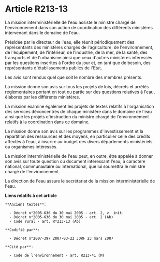 # Article R213-13

La mission interministérielle de l'eau assiste le ministre chargé de l'environnement dans son action de coordination des
différents ministères intervenant dans le domaine de l'eau.

Présidée par le directeur de l'eau, elle réunit périodiquement des représentants des ministères chargés de l'agriculture, de
l'environnement, de l'équipement, de l'intérieur, de l'industrie, de la mer, de la santé, des transports et de l'urbanisme
ainsi que ceux d'autres ministères intéressés par les questions inscrites à l'ordre du jour et, en tant que de besoin, des
représentants d'établissements publics de l'Etat.

Les avis sont rendus quel que soit le nombre des membres présents.

La mission donne son avis sur tous les projets de lois, décrets et arrêtés réglementaires portant en tout ou partie sur des
questions relatives à l'eau, élaborés par les différents ministères.

La mission examine également les projets de textes relatifs à l'organisation des services déconcentrés de chaque ministère
dans le domaine de l'eau ainsi que les projets d'instruction du ministre chargé de l'environnement relatifs à la coordination
dans ce domaine.

La mission donne son avis sur les programmes d'investissement et la répartition des ressources et des moyens, en particulier
celle des crédits affectés à l'eau, à inscrire au budget des divers départements ministériels ou organismes intéressés.

La mission interministérielle de l'eau peut, en outre, être appelée à donner son avis sur toute question ou document
intéressant l'eau, à caractère national, communautaire ou international, que lui soumettra le ministre chargé de
l'environnement.

La direction de l'eau assure le secrétariat de la mission interministérielle de l'eau.

**Liens relatifs à cet article**

	**Anciens textes**:

	  - Décret n°2005-636 du 30 mai 2005 - art. 2, v. init.
	  - Décret n°2005-636 du 30 mai 2005 - art. 2 (Ab)
	  - Code rural - art. R*213-13 (Ab)

	**Codifié par**:

	  - Décret n°2007-397 2007-03-22 JORF 23 mars 2007

	**Cité par**:

	  - Code de l'environnement - art. R213-41 (M)
